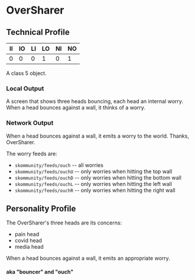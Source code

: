 

# OverSharer 

## Technical Profile

| II 	| IO 	| LI 	| LO 	| NI 	| NO 	|
|----	|----	|----	|----	|----	|----	|
| 0  	| 0  	| 0  	| 1  	| 0 	| 1  	|

A class 5 object.

### Local Output

A screen that shows three heads bouncing, each head an internal worry.
When a head bounces against a wall, it thinks of a worry.

### Network Output

When a head bounces against a wall, it emits a worry to the world. Thanks, OverSharer.

The worry feeds are:
- `skommunity/feeds/ouch` -- all worries
- `skommunity/feeds/ouchU` -- only worries when hitting the top wall
- `skommunity/feeds/ouchD` -- only worries when hitting the bottom wall
- `skommunity/feeds/ouchL` -- only worries when hitting the left wall
- `skommunity/feeds/ouchR` -- only worries when hitting the right wall

## Personality Profile

The OverSharer's three heads are its concerns:
- pain head
- covid head
- media head

When a head bounces against a wall, it emits an appropriate worry.




#### aka "bouncer" and "ouch"
